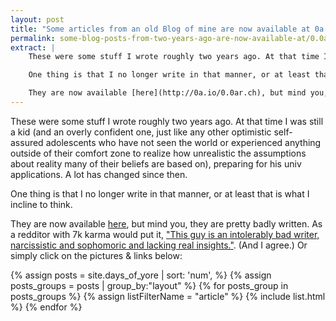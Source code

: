 ```yaml
---
layout: post
title: "Some articles from an old Blog of mine are now available at 0a.io/0.0ar.ch"
permalink: some-blog-posts-from-two-years-ago-are-now-available-at/0.0ar.ch
extract: |
    These were some stuff I wrote roughly two years ago. At that time I was still a kid (and an overly confident one, just like any other optimistic self-assured adolescents who have not seen the world or experienced anything outside of their comfort zone to realize how unrealistic the assumptions about reality many of their beliefs are based on), preparing for his univ applications. A lot has changed since then.

    One thing is that I no longer write in that manner, or at least that is what I incline to think.

    They are now available [here](http://0a.io/0.0ar.ch), but mind you, they are pretty badly written. As a redditor with 7k karma would put it, ["This guy is an intolerably bad writer, narcissistic and sophomoric and lacking real insights."](http://www.reddit.com/r/lifehack/comments/1v943g/how_to_excel_at_anything_in_life_the_key_here_is/). (And I agree.)
---
```


These were some stuff I wrote roughly two years ago. At that time I was still a kid (and an overly confident one, just like any other optimistic self-assured adolescents who have not seen the world or experienced anything outside of their comfort zone to realize how unrealistic the assumptions about reality many of their beliefs are based on), preparing for his univ applications. A lot has changed since then.

One thing is that I no longer write in that manner, or at least that is what I incline to think.

They are now available [here](http://0a.io/0.0ar.ch), but mind you, they are pretty badly written. As a redditor with 7k karma would put it, ["This guy is an intolerably bad writer, narcissistic and sophomoric and lacking real insights."](http://www.reddit.com/r/lifehack/comments/1v943g/how_to_excel_at_anything_in_life_the_key_here_is/). (And I agree.) Or simply click on the pictures & links below:

{% assign posts =  site.days_of_yore | sort: 'num', %}
{% assign posts_groups = posts | group_by:"layout" %}
{% for posts_group in posts_groups %}
{% assign listFilterName = "article" %}
{% include list.html %}
{% endfor %}
